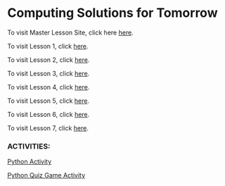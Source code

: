 # Computing Solutions for Tomorrow
To visit Master Lesson Site, click here [here](https://dbknox.github.io/computing_solutions_for_tomorrow/ALL%20LESSONS.html).

To visit Lesson 1, click [here](https://dbknox.github.io/computing_solutions_for_tomorrow/Lesson%201.html).

To visit Lesson 2, click [here](https://dbknox.github.io/computing_solutions_for_tomorrow/Lesson%202.html).

To visit Lesson 3, click [here](https://dbknox.github.io/computing_solutions_for_tomorrow/Lesson%203.html).

To visit Lesson 4, click [here](https://dbknox.github.io/computing_solutions_for_tomorrow/Lesson%204.html).

To visit Lesson 5, click [here](https://dbknox.github.io/computing_solutions_for_tomorrow/Lesson%205.html).

To visit Lesson 6, click [here](https://dbknox.github.io/computing_solutions_for_tomorrow/Lesson%206.html).

To visit Lesson 7, click [here](https://dbknox.github.io/computing_solutions_for_tomorrow/Lesson%207.html).

### ACTIVITIES:
[Python Activity](https://dbknox.github.io/computing_solutions_for_tomorrow/Python%20Activity.html)

[Python Quiz Game Activity](https://dbknox.github.io/computing_solutions_for_tomorrow/Python%20Quiz%20Game%20Activity.html)
